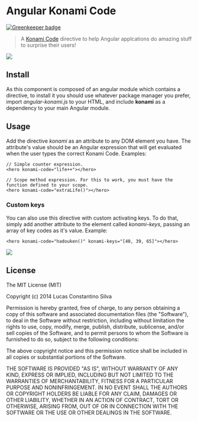 Angular Konami Code
===================

[![Greenkeeper badge](https://badges.greenkeeper.io/lucasconstantino/angular-konami.svg)](https://greenkeeper.io/)

> A [Konami Code](http://pt.wikipedia.org/wiki/C%C3%B3digo_Konami) directive to help Angular applcations do amazing stuff to surprise their users!

![](http://www.itecportal.com/wp-content/uploads/2013/09/the_code_by_decibel_design-d4c34gt.jpg)

## Install

As this component is composed of an angular module which contains a directive, to install it you should use whatever package manager you prefer, import *angular-konami.js* to your HTML, and include **konami** as a dependency to your main Angular module.

## Usage

Add the directive *konami* as an attribute to any DOM element you have. The attribute's value should be an Angular expression that will get evaluated when the user types the correct Konami Code. Examples:

```
// Simple counter expression.
<hero konami-code="life++"></hero>

// Scope method expression. For this to work, you must have the function defined to your scope.
<hero konami-code="extraLife()"></hero>
```

### Custom keys

You can also use this directive with custom activating keys. To do that, simply add another attribute to the element called *konami-keys*, passing an array of key codes as it's value. Example:

```
<hero konami-code="hadouken()" konami-keys="[40, 39, 65]"></hero>
```

![](https://i.imgur.com/lW3wvKX.png)

## License

The MIT License (MIT)

Copyright (c) 2014 Lucas Constantino Silva

Permission is hereby granted, free of charge, to any person obtaining a copy
of this software and associated documentation files (the "Software"), to deal
in the Software without restriction, including without limitation the rights
to use, copy, modify, merge, publish, distribute, sublicense, and/or sell
copies of the Software, and to permit persons to whom the Software is
furnished to do so, subject to the following conditions:

The above copyright notice and this permission notice shall be included in all
copies or substantial portions of the Software.

THE SOFTWARE IS PROVIDED "AS IS", WITHOUT WARRANTY OF ANY KIND, EXPRESS OR
IMPLIED, INCLUDING BUT NOT LIMITED TO THE WARRANTIES OF MERCHANTABILITY,
FITNESS FOR A PARTICULAR PURPOSE AND NONINFRINGEMENT. IN NO EVENT SHALL THE
AUTHORS OR COPYRIGHT HOLDERS BE LIABLE FOR ANY CLAIM, DAMAGES OR OTHER
LIABILITY, WHETHER IN AN ACTION OF CONTRACT, TORT OR OTHERWISE, ARISING FROM,
OUT OF OR IN CONNECTION WITH THE SOFTWARE OR THE USE OR OTHER DEALINGS IN THE
SOFTWARE.
